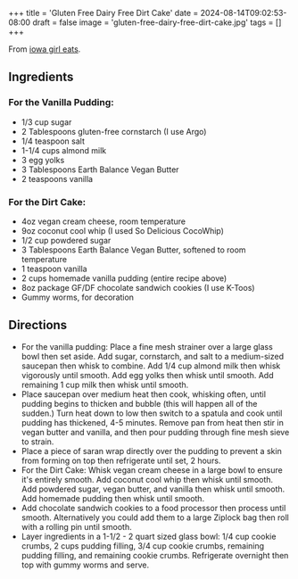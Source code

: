 +++
title = 'Gluten Free Dairy Free Dirt Cake'
date = 2024-08-14T09:02:53-08:00
draft = false
image = 'gluten-free-dairy-free-dirt-cake.jpg'
tags = []
+++

From [iowa girl eats](https://iowagirleats.com/gluten-free-dairy-free-dirt-cake/).

## Ingredients

### For the Vanilla Pudding:
* 1/3 cup sugar
* 2 Tablespoons gluten-free cornstarch (I use Argo)
* 1/4 teaspoon salt
* 1-1/4 cups almond milk
* 3 egg yolks
* 3 Tablespoons Earth Balance Vegan Butter
* 2 teaspoons vanilla

### For the Dirt Cake:
* 4oz vegan cream cheese, room temperature
* 9oz coconut cool whip (I used So Delicious CocoWhip)
* 1/2 cup powdered sugar
* 3 Tablespoons Earth Balance Vegan Butter, softened to room temperature
* 1 teaspoon vanilla
* 2 cups homemade vanilla pudding (entire recipe above)
* 8oz package GF/DF chocolate sandwich cookies (I use K-Toos)
* Gummy worms, for decoration

## Directions
* For the vanilla pudding: Place a fine mesh strainer over a large glass bowl then set aside. Add sugar, cornstarch, and salt to a medium-sized saucepan then whisk to combine. Add 1/4 cup almond milk then whisk vigorously until smooth. Add egg yolks then whisk until smooth. Add remaining 1 cup milk then whisk until smooth.
* Place saucepan over medium heat then cook, whisking often, until pudding begins to thicken and bubble (this will happen all of the sudden.) Turn heat down to low then switch to a spatula and cook until pudding has thickened, 4-5 minutes. Remove pan from heat then stir in vegan butter and vanilla, and then pour pudding through fine mesh sieve to strain.
* Place a piece of saran wrap directly over the pudding to prevent a skin from forming on top then refrigerate until set, 2 hours.
* For the Dirt Cake: Whisk vegan cream cheese in a large bowl to ensure it's entirely smooth. Add coconut cool whip then whisk until smooth. Add powdered sugar, vegan butter, and vanilla then whisk until smooth. Add homemade pudding then whisk until smooth.
* Add chocolate sandwich cookies to a food processor then process until smooth. Alternatively you could add them to a large Ziplock bag then roll with a rolling pin until smooth.
* Layer ingredients in a 1-1/2 - 2 quart sized glass bowl: 1/4 cup cookie crumbs, 2 cups pudding filling, 3/4 cup cookie crumbs, remaining pudding filling, and remaining cookie crumbs. Refrigerate overnight then top with gummy worms and serve.
